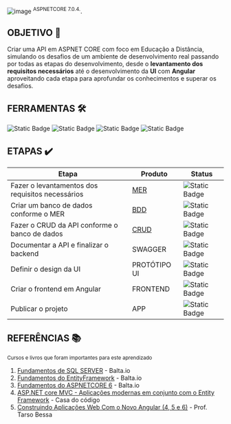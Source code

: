  ![image](https://github.com/gabslealdev/SerPensante/assets/114974022/26b7c08d-2cb6-4252-be32-8f7078ca38ce)
<sup>ASPNETCORE 7.0.4.</sup>.
## OBJETIVO 🎯
Criar uma API em ASPNET CORE com foco em Educação a Distância, simulando os desafios de um ambiente de desenvolvimento real
passando por todas as etapas do desenvolvimento, desde o **levantamento dos requisitos necessários** até o desenvolvimento da **UI**
com **Angular** aproveitando cada etapa para aprofundar os conhecimentos e superar os desafios.

## FERRAMENTAS 🛠️
![Static Badge](https://img.shields.io/badge/SQLSERVER-blue)  ![Static Badge](https://img.shields.io/badge/ASPNETCORE-purple)  ![Static Badge](https://img.shields.io/badge/HTML-CSS-yellow)
 ![Static Badge](https://img.shields.io/badge/ANGULAR-red)

## ETAPAS ✔️
Etapa     | Produto | Status
--------- | ------ | ------
Fazer o levantamentos dos requisitos necessários| [MER](https://lucid.app/lucidchart/ec7844d5-7e9f-41d0-9db9-c75ba1683055/edit?viewport_loc=-403%2C201%2C2694%2C1119%2C0_0&invitationId=inv_835ce45c-f071-41a2-8a15-11cb6a4e24fe) | ![Static Badge](https://img.shields.io/badge/OK-green)  
Criar um banco de dados conforme o MER | [BDD](https://github.com/gabslealdev/SerPensante/blob/main/Script/serpensante.sql)  | ![Static Badge](https://img.shields.io/badge/OK-green) 
Fazer o CRUD da API conforme o banco de dados | [CRUD](https://github.com/gabslealdev/SerPensante/tree/main/SerPensanteApi/Controllers) | ![Static Badge](https://img.shields.io/badge/OK-green)
Documentar a API e finalizar o backend | SWAGGER | ![Static Badge](https://img.shields.io/badge/OK-green)
Definir o design da UI | PROTÓTIPO UI | ![Static Badge](https://img.shields.io/badge/ONPROGRESS-yellow)
Criar o frontend em Angular | FRONTEND | ![Static Badge](https://img.shields.io/badge/NO-red)
Publicar o projeto | APP | ![Static Badge](https://img.shields.io/badge/NO-red)

## REFERÊNCIAS 📚
<sup>Cursos e livros que foram importantes para este aprendizado</sup>
1. [Fundamentos de SQL SERVER](https://balta.io/player/assistir/cae580e7-d215-4d08-9414-fe988713cc97) - Balta.io
2. [Fundamentos do EntityFramework](https://balta.io/player/assistir/dbb3fad9-8c65-4509-929f-b5fbb2622e8e) - Balta.io
3. [Fundamentos do ASPNETCORE 6](https://balta.io/player/assistir/8407be55-4137-48ae-baf5-470eef47a297) - Balta.io
4. [ASP.NET core MVC - Aplicações modernas em conjunto com o Entity Framework](https://www.casadocodigo.com.br/products/livro-aspnet-core-mvc#:~:text=Conte%C3%BAdo,em%20Windows%2C%20Mac%20e%20Linux.) - Casa do código
5. [Construindo Aplicações Web Com o Novo Angular (4, 5 e 6)](https://www.udemy.com/course/angular-pt/learn/lecture/7032632#overview) - Prof. Tarso Bessa

